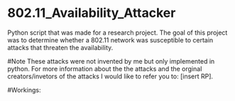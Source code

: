# 802.11_Availability_Attacker
Python script that was made for a research project. The goal of this project was to determine whether a 802.11 network was susceptible to certain attacks that threaten the availability.

#Note
These attacks were not invented by me but only implemented in python. For more information about the the attacks and the orginal creators/invetors of the attacks I would like to refer you to: [insert RP].


#Workings:
